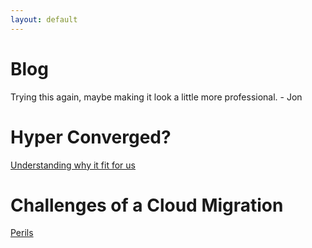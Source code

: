 ```yaml
---
layout: default
---
```

# Blog

Trying this again, maybe making it look a little more professional. - Jon

# Hyper Converged?

[Understanding why it fit for us](https://jonjunell.github.io/2018-04-15-hypercon.md)

# Challenges of a Cloud Migration

[Perils](https://jonjunell.gihub.io/_posts/2018-08-10-cloudy.md)